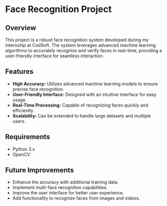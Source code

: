 # Face Recognition Project

## Overview
This project is a robust face recognition system developed during my internship at CodSoft. The system leverages advanced machine learning algorithms to accurately recognize and verify faces in real-time, providing a user-friendly interface for seamless interaction.

## Features
- **High Accuracy:** Utilizes advanced machine learning models to ensure precise face recognition.
- **User-Friendly Interface:** Designed with an intuitive interface for easy usage.
- **Real-Time Processing:** Capable of recognizing faces quickly and efficiently.
- **Scalability:** Can be extended to handle large datasets and multiple users.

## Requirements
- Python 3.x
- OpenCV

## Future Improvements
- Enhance the accuracy with additional training data.
- Implement multi-face recognition capabilities.
- Improve the user interface for better user experience.
- Add functionality to recognize faces from images and videos.


